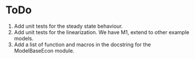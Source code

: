 
# ToDo

1. Add unit tests for the steady state behaviour.
2. Add unit tests for the linearization. We have M1, extend to other example models.
3. Add a list of function and macros in the docstring for the ModelBaseEcon module.